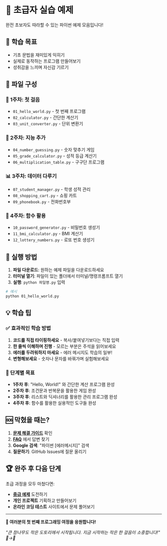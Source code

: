 # 🐍 초급자 실습 예제

완전 초보자도 따라할 수 있는 파이썬 예제 모음입니다!

## 🎯 학습 목표
- 기초 문법을 재미있게 익히기
- 실제로 동작하는 프로그램 만들어보기
- 성취감을 느끼며 자신감 기르기

## 📂 파일 구성

### 🌟 1주차: 첫 걸음
- `01_hello_world.py` - 첫 번째 프로그램
- `02_calculator.py` - 간단한 계산기
- `03_unit_converter.py` - 단위 변환기

### 🧠 2주차: 지능 추가
- `04_number_guessing.py` - 숫자 맞추기 게임
- `05_grade_calculator.py` - 성적 등급 계산기
- `06_multiplication_table.py` - 구구단 프로그램

### 📊 3주차: 데이터 다루기
- `07_student_manager.py` - 학생 성적 관리
- `08_shopping_cart.py` - 쇼핑 카트
- `09_phonebook.py` - 전화번호부

### 🔧 4주차: 함수 활용
- `10_password_generator.py` - 비밀번호 생성기
- `11_bmi_calculator.py` - BMI 계산기
- `12_lottery_numbers.py` - 로또 번호 생성기

## 🚀 실행 방법

1. **파일 다운로드**: 원하는 예제 파일을 다운로드하세요
2. **터미널 열기**: 파일이 있는 폴더에서 터미널/명령프롬프트 열기
3. **실행**: `python 파일명.py` 입력

```bash
# 예시
python 01_hello_world.py
```

## 💡 학습 팁

### ✅ 효과적인 학습 방법
1. **코드를 직접 타이핑하세요** - 복사/붙여넣기보다는 직접 입력
2. **한 줄씩 이해하며 진행** - 모르는 부분은 주석을 읽어보세요
3. **에러를 두려워하지 마세요** - 에러 메시지도 학습의 일부!
4. **변형해보세요** - 숫자나 문자를 바꿔가며 실험해보세요

### 🎯 단계별 목표
- **1주차 후**: "Hello, World!" 와 간단한 계산 프로그램 완성
- **2주차 후**: 조건문과 반복문을 활용한 게임 완성
- **3주차 후**: 리스트와 딕셔너리를 활용한 관리 프로그램 완성
- **4주차 후**: 함수를 활용한 실용적인 도구들 완성

## 🆘 막혔을 때는?

1. **[문제 해결 가이드](../docs/troubleshooting.md)** 확인
2. **[FAQ](../docs/faq.md)** 에서 답변 찾기
3. **Google 검색**: "파이썬 [에러메시지]" 검색
4. **질문하기**: GitHub Issues에 질문 올리기

## 🏆 완주 후 다음 단계

초급 과정을 모두 마쳤다면:
- **[중급 예제](../intermediate/)** 도전하기
- **개인 프로젝트** 기획하고 만들어보기
- **온라인 코딩 테스트** 사이트에서 문제 풀어보기

---

**🌟 여러분의 첫 번째 프로그래밍 여정을 응원합니다!**

*"큰 참나무도 작은 도토리에서 시작됩니다. 지금 시작하는 작은 한 걸음이 소중합니다!" 🌰→🌳*
